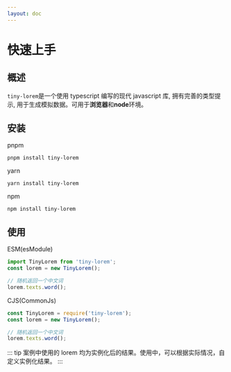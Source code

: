 ```yaml
---
layout: doc
---
```


# 快速上手

## 概述

`tiny-lorem`是一个使用 typescript 编写的现代 javascript 库, 拥有完善的类型提示, 用于生成模拟数据。可用于**浏览器**和**node**环境。

## 安装

pnpm

```shell
pnpm install tiny-lorem
```

yarn

```shell
yarn install tiny-lorem
```

npm

```shell
npm install tiny-lorem
```

## 使用

ESM(esModule)

```ts
import TinyLorem from 'tiny-lorem';
const lorem = new TinyLorem();

// 随机返回一个中文词
lorem.texts.word();
```

CJS(CommonJs)

```ts
const TinyLorem = require('tiny-lorem');
const lorem = new TinyLorem();

// 随机返回一个中文词
lorem.texts.word();
```

::: tip
案例中使用的 lorem 均为实例化后的结果。使用中，可以根据实际情况，自定义实例化结果。 
:::
